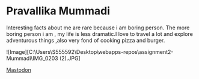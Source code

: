# Pravallika Mummadi

Interesting facts about me are rare because i am boring person. The more boring person i am , my life is less dramatic.I love to travel a lot and explore adventurous things ,also very fond of cooking pizza and burger.

![Image][C:\Users\S555592\Desktop\webapps-repos\assignment2-Mummadi\IMG_0203 (2).JPG]


<a rel="me" href="C:\Users\S555592\Desktop\webapps-repos\assignment2-Mummadi\IMG_0203 (2).JPG">Mastodon</a>